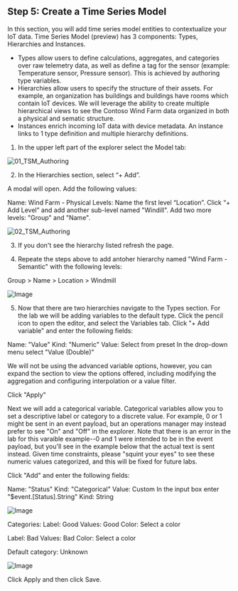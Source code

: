 ## Step 5: Create a Time Series Model

In this section, you will add time series model entities to contextualize your IoT data. Time Series Model (preview) has 3 components: Types, Hierarchies and Instances.

* Types allow users to define calculations, aggregates, and categories over raw telemetry data, as well as define a tag for the sensor (example: Temperature sensor, Pressure sensor). This is achieved by authoring type variables.
* Hierarchies allow users to specify the structure of their assets. For example, an organization has buildings and buildings have rooms which contain IoT devices. We will leverage the ability to create multiple hierarchical views to see the Contoso Wind Farm data organized in both a physical and sematic structure.
* Instances enrich incoming IoT data with device metadata. An instance links to 1 type definition and multiple hierarchy definitions.

1. In the upper left part of the explorer select the Model tab:

![01_TSM_Authoring](../assets/01_TSM_Authoring.png)

2. In the Hierarchies section, select “+ Add”.

A modal will open. Add the following values:

Name: Wind Farm - Physical
Levels:
Name the first level “Location”.
Click “+ Add Level” and add another sub-level named "Windill".
Add two more levels: "Group" and "Name".

![02_TSM_Authoring](../assets/02_TSM_Authoring.png)

3. If you don't see the hierarchy listed refresh the page. 

4. Repeate the steps above to add antoher hierarchy named "Wind Farm - Semantic" with the following levels: 

Group > Name > Location > Windmill

![Image](../assets/03_TSM_Authoring.png)

5. Now that there are two hierarchies navigate to the Types section. For the lab we will be adding variables to the default type. Click the pencil icon to open the editor, and select the Variables tab. Click "+ Add variable" and enter the following fields:

Name: "Value"
Kind: "Numeric"
Value: Select from preset
In the drop-down menu select "Value (Double)"

We will not be using the advanced variable options, however, you can expand the section to view the options offered, including modifying the aggregation and configuring interpolation or a value filter.

Click "Apply"

Next we will add a categorical variable. Categorical variables allow you to set a descriptive label or category to a discrete value. For example, 0 or 1 might be sent in an event payload, but an operations manager may instead prefer to see "On" and "Off" in the explorer. Note that there is an error in the lab for this varaible example--0 and 1 were intended to be in the event payload, but you'll see in the example below that the actual text is sent instead. Given time constraints, please "squint your eyes" to see these numeric values categorized, and this will be fixed for future labs.

Click "Add" and enter the following fields:

Name: "Status"
Kind: "Categorical"
Value: Custom
In the input box enter "$event.[Status].String"
Kind: String

![Image](../assets/04_TSM_Authoring.png)


Categories:
Label: Good
Values: Good
Color: Select a color

Label: Bad
Values: Bad
Color: Select a color

Default category: Unknown

![Image](../assets/05_TSM_Authoring.png)

Click Apply and then click Save.





